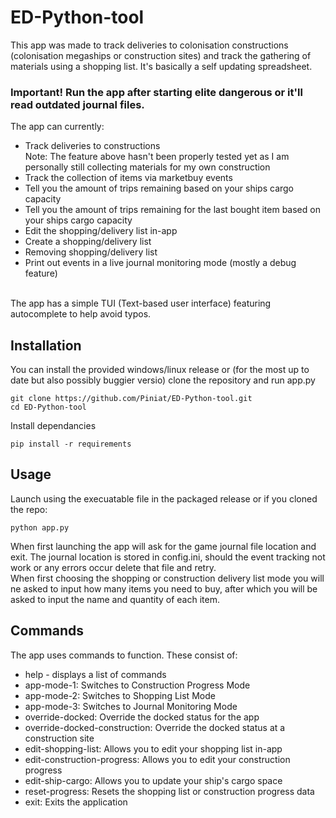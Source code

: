 # ED-Python-tool
This app was made to track deliveries to colonisation constructions (colonisation megaships or construction sites) and track the gathering of materials using a shopping list. It's basically a self updating spreadsheet.<br>
### Important! Run the app after starting elite dangerous or it'll read outdated journal files.<br>
The app can currently:<br>
<ul>
  <li>Track deliveries to constructions</li>
Note: The feature above hasn't been properly tested yet as I am personally still collecting materials for my own construction
  <li>Track the collection of items via marketbuy events</li>
  <li>Tell you the amount of trips remaining based on your ships cargo capacity</li>
  <li>Tell you the amount of trips remaining for the last bought item based on your ships cargo capacity</li>
  <li>Edit the shopping/delivery list in-app</li>
  <li>Create a shopping/delivery list</li>
  <li>Removing shopping/delivery list</li>
  <li>Print out events in a live journal monitoring mode (mostly a debug feature)</li>
</ul>
<br>
The app has a simple TUI (Text-based user interface) featuring autocomplete to help avoid typos.<br>

## Installation
You can install the provided windows/linux release or (for the most up to date but also possibly buggier versio) clone the repository and run app.py<br>
```
git clone https://github.com/Piniat/ED-Python-tool.git
cd ED-Python-tool
```
Install dependancies
```
pip install -r requirements
```
## Usage
Launch using the execuatable file in the packaged release or if you cloned the repo:
```
python app.py
```
When first launching the app will ask for the game journal file location and exit. The journal location is stored in config.ini, should the event tracking not work or any errors occur delete that file and retry.
<br>
When first choosing the shopping or construction delivery list mode you will ne asked to input how many items you need to buy, after which you will be asked to input the name and quantity of each item.
## Commands
The app uses commands to function. These consist of:
<ul>
  <li>help - displays a list of commands</li>
  <li>app-mode-1: Switches to Construction Progress Mode</li>
  <li>app-mode-2: Switches to Shopping List Mode</li>
  <li>app-mode-3: Switches to Journal Monitoring Mode</li>
  <li>override-docked: Override the docked status for the app</li>
  <li>override-docked-construction: Override the docked status at a construction site</li>
  <li>edit-shopping-list: Allows you to edit your shopping list in-app</li>
  <li>edit-construction-progress: Allows you to edit your construction progress</li>
  <li>edit-ship-cargo: Allows you to update your ship's cargo space</li>
  <li>reset-progress: Resets the shopping list or construction progress data</li>
  <li>exit: Exits the application</li>
</ul>

